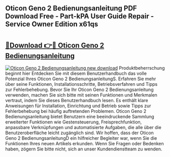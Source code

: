 ## Oticon Geno 2 Bedienungsanleitung PDF Download Free - Part-kPA User Guide Repair - Service Owner Edition x61qs

# <h2><a href="http://df0tiz.blite.top/?on=Oticon+Geno+2+Bedienungsanleitung">🔗Download 👉🔴 Oticon Geno 2 Bedienungsanleitung</a></h2>

[![Oticon Geno 2 Bedienungsanleitung new download](https://i.imgur.com/lujVjoI.png)](http://df0tiz.blite.top/?on=Oticon+Geno+2+Bedienungsanleitung)
Produktbeherrschung beginnt hier Entdecken Sie mit diesem Benutzerhandbuch das volle Potenzial Ihres Oticon Geno 2 BedienungsanleitungS. Erfahren Sie mehr über seine Funktionen, Installationsschritte, Betriebsverfahren und Tipps zur Fehlerbehebung. Bevor Sie Ihr Oticon Geno 2 Bedienungsanleitung verwenden, machen Sie sich bitte mit seinen Funktionen und Merkmalen vertraut, indem Sie dieses Benutzerhandbuch lesen. Es enthält klare Anweisungen für Installation, Einrichtung und Betrieb sowie Tipps zur Fehlerbehebung bei häufig auftretenden Problemen. Oticon Geno 2 Bedienungsanleitung bietet Benutzern eine beeindruckende Sammlung erweiterter Funktionen wie Gestensteuerung, Freisprechfunktion, anpassbare Verknüpfungen und automatisierte Aufgaben, die alle über die Benutzeroberfläche leicht zugänglich sind. Wir hoffen, dass der Oticon Geno 2 BedienungsanleitungD ein hilfreicher Begleiter war, wenn Sie die Funktionen Ihres neuen Artikels erkunden. Wenn Sie Fragen oder Bedenken haben, zögern Sie bitte nicht, sich an unser Kundendienstteam zu wenden.
